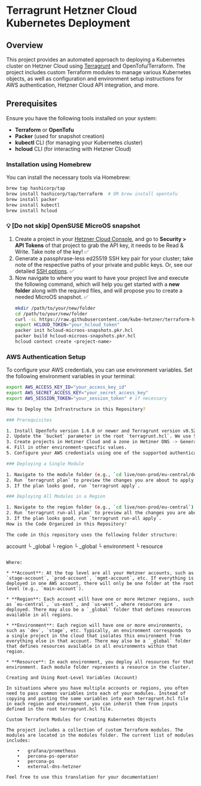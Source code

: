 # Terragrunt Hetzner Cloud Kubernetes Deployment

## Overview

This project provides an automated approach to deploying a Kubernetes cluster on Hetzner Cloud using [Terragrunt](https://terragrunt.gruntwork.io/) and OpenTofu/Terraform. The project includes custom Terraform modules to manage various Kubernetes objects, as well as configuration and environment setup instructions for AWS authentication, Hetzner Cloud API integration, and more.

## Prerequisites

Ensure you have the following tools installed on your system:

- **Terraform** or **OpenTofu**
- **Packer** (used for snapshot creation)
- **kubectl** CLI (for managing your Kubernetes cluster)
- **hcloud** CLI (for interacting with Hetzner Cloud)

### Installation using Homebrew

You can install the necessary tools via Homebrew:

```sh
brew tap hashicorp/tap
brew install hashicorp/tap/terraform  # OR brew install opentofu
brew install packer
brew install kubectl
brew install hcloud
```
### 💡 [Do not skip] OpenSUSE MicroOS snapshot

1. Create a project in your [Hetzner Cloud Console](https://console.hetzner.cloud/), and go to **Security > API Tokens** of that project to grab the API key, it needs to be Read & Write. Take note of the key! ✅
2. Generate a passphrase-less ed25519 SSH key pair for your cluster; take note of the respective paths of your private and public keys. Or, see our detailed [SSH options](https://github.com/kube-hetzner/terraform-hcloud-kube-hetzner/blob/master/docs/ssh.md). ✅
3. Now navigate to where you want to have your project live and execute the following command, which will help you get started with a **new folder** along with the required files, and will propose you to create a needed MicroOS snapshot. ✅
   ```sh
   mkdir /path/to/your/new/folder
   cd /path/to/your/new/folder
   curl -sL https://raw.githubusercontent.com/kube-hetzner/terraform-hcloud-kube-hetzner/master/packer-template/hcloud-microos-snapshots.pkr.hcl -o hcloud-microos-snapshots.pkr.hcl
   export HCLOUD_TOKEN="your_hcloud_token"
   packer init hcloud-microos-snapshots.pkr.hcl
   packer build hcloud-microos-snapshots.pkr.hcl
   hcloud context create <project-name>
   ```

### AWS Authentication Setup
To configure your AWS credentials, you can use environment variables. Set the following environment variables in your terminal:
   ```sh
export AWS_ACCESS_KEY_ID="your_access_key_id"
export AWS_SECRET_ACCESS_KEY="your_secret_access_key"
export AWS_SESSION_TOKEN="your_session_token" # if necessary

How to Deploy the Infrastructure in this Repository?

### Prerequisites

1. Install OpenTofu version 1.6.0 or newer and Terragrunt version v0.52.0 or newer.
2. Update the `bucket` parameter in the root `terragrunt.hcl`. We use S3 as the Terraform backend for state storage, and S3 bucket names must be globally unique. The name currently in the file is already taken, so you will need to specify your own. Alternatively, you can set the `TG_BUCKET_PREFIX` environment variable to set a custom prefix.
3. Create projects in Hetzner Cloud and a zone in Hetzner DNS -> Generate API tokens -> Set environment variables or add token values directly in the `env.hcl` files for each environment.
4. Fill in other environment-specific values.
5. Configure your AWS credentials using one of the supported authentication mechanisms.

### Deploying a Single Module

1. Navigate to the module folder (e.g., `cd live/non-prod/eu-central/dev/cluster`).
2. Run `terragrunt plan` to preview the changes you are about to apply.
3. If the plan looks good, run `terragrunt apply`.

### Deploying All Modules in a Region

1. Navigate to the region folder (e.g., `cd live/non-prod/eu-central`).
2. Run `terragrunt run-all plan` to preview all the changes you are about to apply.
3. If the plan looks good, run `terragrunt run-all apply`.
How is the Code Organized in this Repository?

The code in this repository uses the following folder structure:

```
account
 └ _global
 └ region
    └ _global
    └ environment
       └ resource
```

Where:

* **Account**: At the top level are all your Hetzner accounts, such as `stage-account`, `prod-account`, `mgmt-account`, etc. If everything is deployed in one AWS account, there will only be one folder at the root level (e.g., `main-account`).

* **Region**: Each account will have one or more Hetzner regions, such as `eu-central`, `us-east`, and `us-west`, where resources are deployed. There may also be a `_global` folder that defines resources available in all regions.

* **Environment**: Each region will have one or more environments, such as `dev`, `stage`, etc. Typically, an environment corresponds to a single project in the cloud that isolates this environment from everything else in that account. There may also be a `_global` folder that defines resources available in all environments within that region.

* **Resource**: In each environment, you deploy all resources for that environment. Each module folder represents a resource in the cluster.

Creating and Using Root-Level Variables (Account)

In situations where you have multiple accounts or regions, you often need to pass common variables into each of your modules. Instead of copying and pasting the same variables into each terragrunt.hcl file in each region and environment, you can inherit them from inputs defined in the root terragrunt.hcl file.

Custom Terraform Modules for Creating Kubernetes Objects

The project includes a collection of custom Terraform modules. The modules are located in the modules folder. The current list of modules includes:

	•	grafana/prometheus
	•	percona-ps-operator
	•	percona-ps
	•	external-dns-hetzner

Feel free to use this translation for your documentation!